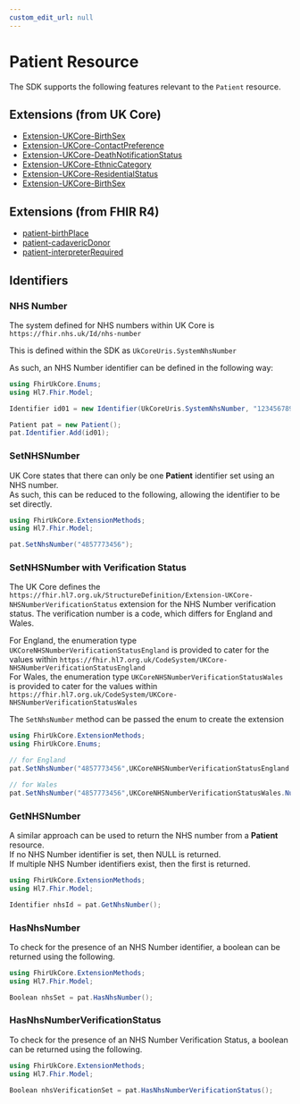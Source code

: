 ```yaml
---
custom_edit_url: null
---
```


# Patient Resource

The SDK supports the following features relevant to the `Patient` resource.

## Extensions (from UK Core)

- [Extension-UKCore-BirthSex](/docs/extensions/BirthSex)
- [Extension-UKCore-ContactPreference](/docs/extensions/ContactPreference)
- [Extension-UKCore-DeathNotificationStatus](/docs/extensions/MedicationTradeFamily)
- [Extension-UKCore-EthnicCategory](/docs/extensions/EthnicCategory)
- [Extension-UKCore-ResidentialStatus](/docs/extensions/ResidentialStatus)
- [Extension-UKCore-BirthSex](/docs/extensions/MedicationTradeFamily)

## Extensions (from FHIR R4)
- [patient-birthPlace](/docs/extensions/BirthSex)
- [patient-cadavericDonor](/docs/extensions/BirthSex)
- [patient-interpreterRequired](/docs/extensions/BirthSex)
  
## Identifiers

### NHS Number

The system defined for NHS numbers within UK Core is ```https://fhir.nhs.uk/Id/nhs-number```


This is defined within the SDK as ```UkCoreUris.SystemNhsNumber```

As such, an NHS Number identifier can be defined in the following way:
``` csharp
using FhirUkCore.Enums;
using Hl7.Fhir.Model;

Identifier id01 = new Identifier(UkCoreUris.SystemNhsNumber, "1234567890");

Patient pat = new Patient();
pat.Identifier.Add(id01);
```

### SetNHSNumber

UK Core states that there can only be one **Patient** identifier set using an NHS number.  
As such, this can be reduced to the following, allowing the identifier to be set directly.

```csharp
using FhirUkCore.ExtensionMethods;
using Hl7.Fhir.Model;

pat.SetNhsNumber("4857773456");
```

### SetNHSNumber with Verification Status

The UK Core defines the `https://fhir.hl7.org.uk/StructureDefinition/Extension-UKCore-NHSNumberVerificationStatus` extension for the NHS Number verification status. The verification number is a code, which differs for England and Wales.

For England, the enumeration type  `UKCoreNHSNumberVerificationStatusEngland` is provided to cater for the values within `https://fhir.hl7.org.uk/CodeSystem/UKCore-NHSNumberVerificationStatusEngland`  
For Wales, the enumeration type  `UKCoreNHSNumberVerificationStatusWales` is provided to cater for the values within `https://fhir.hl7.org.uk/CodeSystem/UKCore-NHSNumberVerificationStatusWales`

The `SetNhsNumber` method can be passed the enum to create the extension
```csharp
using FhirUkCore.ExtensionMethods;
using FhirUkCore.Enums;

// for England
pat.SetNhsNumber("4857773456",UKCoreNHSNumberVerificationStatusEngland.TracePostponed);

// for Wales
pat.SetNhsNumber("4857773456",UKCoreNHSNumberVerificationStatusWales.NumberPresentAndTraced);
```

### GetNHSNumber

A similar approach can be used to return the NHS number from a **Patient** resource.  
If no NHS Number identifier is set, then NULL is returned.  
If multiple NHS Number identifiers exist, then the first is returned.

```csharp
using FhirUkCore.ExtensionMethods;
using Hl7.Fhir.Model;

Identifier nhsId = pat.GetNhsNumber();
```

### HasNhsNumber

To check for the presence of an NHS Number identifier, a boolean can be returned using the following.

```csharp
using FhirUkCore.ExtensionMethods;
using Hl7.Fhir.Model;

Boolean nhsSet = pat.HasNhsNumber();
```

### HasNhsNumberVerificationStatus

To check for the presence of an NHS Number Verification Status, a boolean can be returned using the following.

```csharp
using FhirUkCore.ExtensionMethods;
using Hl7.Fhir.Model;

Boolean nhsVerificationSet = pat.HasNhsNumberVerificationStatus();
```